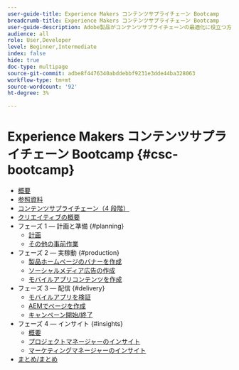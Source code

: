 ```yaml
---
user-guide-title: Experience Makers コンテンツサプライチェーン Bootcamp
breadcrumb-title: Experience Makers コンテンツサプライチェーン Bootcamp
user-guide-description: Adobe製品がコンテンツサプライチェーンの最適化に役立つ方法を示す実践チュートリアルです。
audience: all
role: User,Developer
level: Beginner,Intermediate
index: false
hide: true
doc-type: multipage
source-git-commit: adbe8f4476340abddebbf9231e3dde44ba328063
workflow-type: tm+mt
source-wordcount: '92'
ht-degree: 3%

---
```



# Experience Makers コンテンツサプライチェーン Bootcamp {#csc-bootcamp}

+ [概要](/help/csc-bootcamp/overview.md)
+ [参照資料](/help/csc-bootcamp/reference-material.md)
+ [コンテンツサプライチェーン（4 段階）](/help/csc-bootcamp/csc-in-4-phases.md)
+ [クリエイティブの概要](/help/csc-bootcamp/creative-brief.md)
+ フェーズ 1 — 計画と準備 {#planning}
   + [計画](/help/csc-bootcamp/phases/planning/planning.md)
   + [その他の事前作業](/help/csc-bootcamp/phases/planning/prework.md)
+ フェーズ 2 — 実稼動 {#production}
   + [製品ホームページのバナーを作成](/help/csc-bootcamp/phases/production/banner.md)
   + [ソーシャルメディア広告の作成](/help/csc-bootcamp/phases/production/social.md)
   + [モバイルアプリコンテンツを作成](/help/csc-bootcamp/phases/production/app.md)
+ フェーズ 3 — 配信 {#delivery}
   + [モバイルアプリを検証](/help/csc-bootcamp/phases/delivery/app.md)
   + [AEMでページを作成](/help/csc-bootcamp/phases/delivery/page-in-aem.md)
   + [キャンペーン開始/終了](/help/csc-bootcamp/phases/delivery/go-nogo.md)
+ フェーズ 4 — インサイト {#insights}
   + [概要](/help/csc-bootcamp/phases/insights/overview.md)
   + [プロジェクトマネージャーのインサイト](/help/csc-bootcamp/phases/insights/project-manager.md)
   + [マーケティングマネージャーのインサイト](/help/csc-bootcamp/phases/insights/marketing-manager.md)
+ [まとめ/まとめ](/help/csc-bootcamp/conclusion.md)
